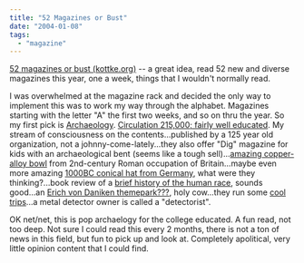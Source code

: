 ```yaml
---
title: "52 Magazines or Bust"
date: "2004-01-08"
tags: 
  - "magazine"
---
```


[52 magazines or bust (kottke.org)](http://www.kottke.org/03/12/52-magazines "52 magazines or bust (kottke.org)") -- a great idea, read 52 new and diverse magazines this year, one a week, things that I wouldn't normally read.  
  
I was overwhelmed at the magazine rack and decided the only way to implement this was to work my way through the alphabet. Magazines starting with the letter "A" the first two weeks, and so on thru the year. So my first pick is [Archaeology](http://www.archaeology.org/). [Circulation 215,000; fairly well educated](http://www.archaeology.org/magazine.php?page=advertising/advertising). My stream of consciousness on the contents...published by a 125 year old organization, not a johnny-come-lately...they also offer "Dig" magazine for kids with an archaeological bent (seems like a tough sell)...[amazing copper-alloy bowl](http://www.archaeology.org/found.php?page=/0401/newsbriefs/portable.html) from 2nd-century Roman occupation of Britain...maybe even more amazing [1000BC conical hat from Germany](http://www.archaeology.org/found.php?page=/0401/reviews/gold.html), what were they thinking?...book review of a [brief history of the human race](http://www.amazon.com/exec/obidos/tg/detail/-/0393052311/qid=1073610617//ref=sr_8_xs_ap_i0_xgl14/002-7951548-5831249?v=glance&s=books&n=507846), sounds good...an [Erich von Daniken themepark???](http://www.archaeology.org/found.php?page=/0401/abstracts/letter.html), holy cow...they run some [cool trips](http://www.archaeological.org/webinfo.php?page=10003)...a metal detector owner is called a "detectorist".  
  
OK net/net, this is pop archaelogy for the college educated. A fun read, not too deep. Not sure I could read this every 2 months, there is not a ton of news in this field, but fun to pick up and look at. Completely apolitical, very little opinion content that I could find.
